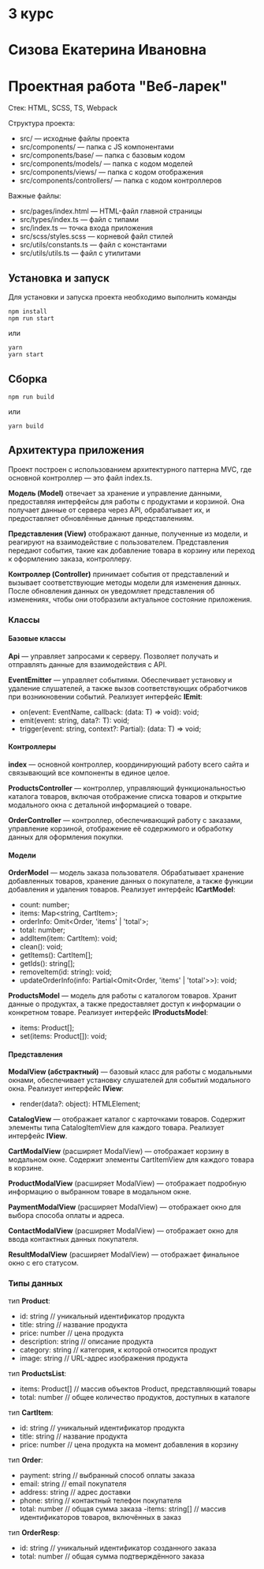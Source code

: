 # 3 курс
# Сизова Екатерина Ивановна
# Проектная работа "Веб-ларек"

Стек: HTML, SCSS, TS, Webpack

Структура проекта:
- src/ — исходные файлы проекта
- src/components/ — папка с JS компонентами
- src/components/base/ — папка с базовым кодом
- src/components/models/ — папка с кодом моделей
- src/components/views/ — папка с кодом отображения
- src/components/controllers/ — папка с кодом контроллеров

Важные файлы:
- src/pages/index.html — HTML-файл главной страницы
- src/types/index.ts — файл с типами
- src/index.ts — точка входа приложения
- src/scss/styles.scss — корневой файл стилей
- src/utils/constants.ts — файл с константами
- src/utils/utils.ts — файл с утилитами

## Установка и запуск
Для установки и запуска проекта необходимо выполнить команды

```
npm install
npm run start
```

или

```
yarn
yarn start
```
## Сборка

```
npm run build
```

или

```
yarn build
```

## Архитектура приложения

Проект построен с использованием архитектурного паттерна MVC, где основной контроллер — это файл index.ts.

**Модель (Model)** отвечает за хранение и управление данными, предоставляя интерфейсы для работы с продуктами и корзиной. Она получает данные от сервера через API, обрабатывает их, и предоставляет обновлённые данные представлениям.

**Представления (View)** отображают данные, полученные из модели, и реагируют на взаимодействие с пользователем. Представления передают события, такие как добавление товара в корзину или переход к оформлению заказа, контроллеру.

**Контроллер (Controller)** принимает события от представлений и вызывает соответствующие методы модели для изменения данных. После обновления данных он уведомляет представления об изменениях, чтобы они отобразили актуальное состояние приложения.

### Классы

#### Базовые классы

**Api** — управляет запросами к серверу. Позволяет получать и отправлять данные для взаимодействия с API.

**EventEmitter** — управляет событиями. Обеспечивает установку и удаление слушателей, а также вызов соответствующих обработчиков при возникновении событий.
Реализует интерфейс **IEmit**:
- on<T extends object>(event: EventName, callback: (data: T) => void): void;
- emit<T extends object>(event: string, data?: T): void;
- trigger<T extends object>(event: string, context?: Partial<T>): (data: T) => void;

#### Контроллеры

**index** — основной контроллер, координирующий работу всего сайта и связывающий все компоненты в единое целое.

**ProductsController** — контроллер, управляющий функциональностью каталога товаров, включая отображение списка товаров и открытие модального окна с детальной информацией о товаре.

**OrderController** — контроллер, обеспечивающий работу с заказами, управление корзиной, отображение её содержимого и обработку данных для оформления покупки.

#### Модели 

**OrderModel** — модель заказа пользователя. Обрабатывает хранение добавленных товаров, хранение данных о покупателе, а также функции добавления и удаления товаров.
Реализует интерфейс **ICartModel**:
- count: number;
- items: Map<string, CartItem>;
- orderInfo: Omit<Order, 'items' | 'total'>;
- total: number;
- addItem(item: CartItem): void;
- clean(): void;
- getItems(): CartItem[];
- getIds(): string[];
- removeItem(id: string): void;
- updateOrderInfo(info: Partial<Omit<Order, 'items' | 'total'>>): void;

**ProductsModel** — модель для работы с каталогом товаров. Хранит данные о продуктах, а также предоставляет доступ к информации о конкретном товаре.
Реализует интерфейс **IProductsModel**:
- items: Product[];
- set(items: Product[]): void;    

#### Представления 

**ModalView (абстрактный)** — базовый класс для работы с модальными окнами, обеспечивает установку слушателей для событий модального окна.
Реализует интерфейс **IView**:
- render(data?: object): HTMLElement;

**CatalogView** — отображает каталог с карточками товаров. Содержит элементы типа CatalogItemView для каждого товара. Реализует интерфейс **IView**.

**CartModalView** (расширяет ModalView) — отображает корзину в модальном окне. Содержит элементы CartItemView для каждого товара в корзине.

**ProductModalView** (расширяет ModalView) — отображает подробную информацию о выбранном товаре в модальном окне.

**PaymentModalView** (расширяет ModalView) — отображает окно для выбора способа оплаты и адреса.

**ContactModalView** (расширяет ModalView) — отображает окно для ввода контактных данных покупателя.

**ResultModalView** (расширяет ModalView) — отображает финальное окно с его статусом.

### Типы данных

тип **Product**:
- id: string // уникальный идентификатор продукта
- title: string // название продукта
- price: number // цена продукта
- description: string // описание продукта
- category: string // категория, к которой относится продукт
- image: string // URL-адрес изображения продукта

тип **ProductsList**:
- items: Product[] // массив объектов Product, представляющий товары
- total: number // общее количество продуктов, доступных в каталоге

тип **CartItem**:
- id: string // уникальный идентификатор продукта
- title: string // название продукта
- price: number // цена продукта на момент добавления в корзину

тип **Order**:
- payment: string // выбранный способ оплаты заказа
- email: string // email покупателя
- address: string // адрес доставки
- phone: string // контактный телефон покупателя
- total: number // общая сумма заказа
-items: string[] // массив идентификаторов товаров, включённых в заказ

тип **OrderResp**:
- id: string // уникальный идентификатор созданного заказа
- total: number // общая сумма подтверждённого заказа

